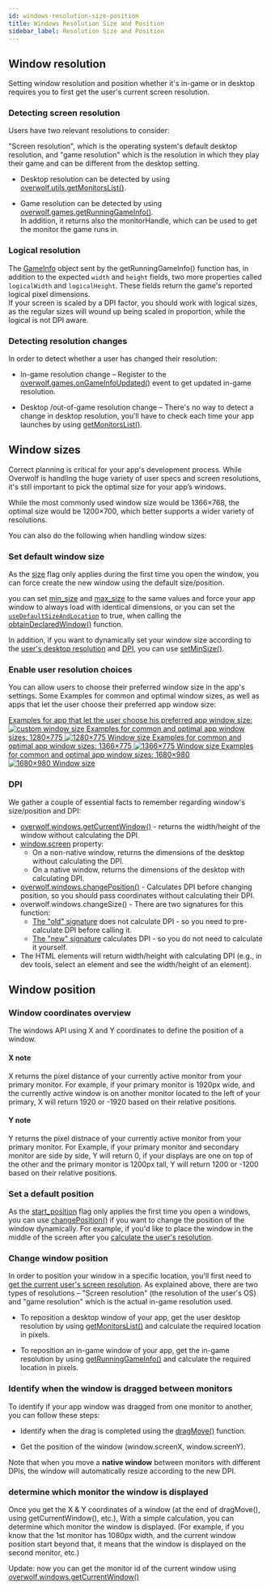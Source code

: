 ```yaml
---
id: windows-resolution-size-position
title: Windows Resolution Size and Position
sidebar_label: Resolution Size and Position
---
```


## Window resolution

Setting window resolution and position whether it's in-game or in desktop requires you to first get the user's current screen resolution. 

### Detecting screen resolution

Users have two relevant resolutions to consider:  

"Screen resolution", which is the operating system's default desktop resolution, and "game resolution" which is the resolution in which they play their game and can be different from the desktop setting.

* Desktop resolution can be detected by using [overwolf.utils.getMonitorsList()](../api/overwolf-utils#getmonitorslistcallback).

* Game resolution can be detected by using [overwolf.games.getRunningGameInfo()](../api/overwolf-games#getrunninggameinfocallback).  
In addition, it returns also the monitorHandle, which can be used to get the monitor the game runs in.

### Logical resolution

The [GameInfo](../api/overwolf-games#gameinfo-object) object sent by the getRunningGameInfo() function has, in addition to the expected `width` and `height` fields, two more properties called `logicalWidth` and `logicalHeight`. These fields return the game's reported logical pixel dimensions.  
If your screen is scaled by a DPI factor, you should work with logical sizes, as the regular sizes will wound up being scaled in proportion, while the logical is not DPI aware.

### Detecting resolution changes

In order to detect whether a user has changed their resolution:

* In-game resolution change – Register to the [overwolf.games.onGameInfoUpdated()](../api/overwolf-games#ongameinfoupdated) event to get updated in-game resolution.

* Desktop /out-of-game resolution change – There's no way to detect a change in desktop resolution, you’ll have to check each time your app launches by using [getMonitorsList()](../api/overwolf-utils#getmonitorslistcallback).

## Window sizes

Correct planning is critical for your app's development process. While Overwolf is handling the huge variety of user specs and screen resolutions, it's still important to pick the optimal size for your app’s windows.  

While the most commonly used window size would be 1366×768, the optimal size would be 1200×700, which better supports a wider variety of resolutions.

You can also do the following when handling window sizes:

### Set default window size

As the [size](../api/manifest-json#windows-size) flag only applies during the first time you open the window, you can force create the new window using the default size/position. 

you can set [min_size](../api/manifest-json#windows-min_size) and [max_size](../api/manifest-json#windows-max_size) to the same values and force your app window to always load with identical dimensions, or you can set the [`useDefaultSizeAndLocation`](../api/overwolf-windows#obtaindeclaredwindowwindowname-usedefaultsizeandlocation-callback) to true, when calling the [obtainDeclaredWindow()](../api/overwolf-windows#obtaindeclaredwindowwindowname-usedefaultsizeandlocation-callback) function.

In addition, if you want to dynamically set your window size according to the [user's desktop resolution](#detecting-screen-resolution) and [DPI](https://developer.mozilla.org/en-US/docs/Web/API/Window/devicePixelRatio), you can use [setMinSize()](../api/overwolf-windows#setminsizewindowid-width-height-callback).

### Enable user resolution choices

You can allow users to choose their preferred window size in the app's settings. Some Examples for common and optimal window sizes, as well as apps that let the user choose their preferred app window size:

<div class="box">
<a data-fancybox="gallery" data-caption="custom window size" href="../assets/size-example-user-custom.jpg">
    Examples for app that let the user choose his preferred app window size:
    <span class="thumb">
      <img src="../assets/size-example-user-custom.jpg" alt="custom window size">
    </span>
  </a>
  <a data-fancybox="gallery" data-caption="1280×775 Window size" href="../assets/size-example-screen-1.jpg">
    Examples for common and optimal app window sizes: 1280×775
    <span class="thumb">
      <img src="../assets/size-example-screen-1.jpg" alt="1280×775 Window size">
    </span>
  </a>
  <a data-fancybox="gallery" data-caption="1366×775 Window size" href="../assets/size-example-screen-2.jpg">
    Examples for common and optimal app window sizes: 1366×775
    <span class="thumb">
      <img src="../assets/size-example-screen-2.jpg" alt="1366×775 Window size">
    </span>
  </a>
  <a data-fancybox="gallery" data-caption="1680×980 Window size" href="../assets/size-example-screen-3.jpg">
    Examples for common and optimal app window sizes: 1680×980
    <span class="thumb">
      <img src="../assets/size-example-screen-3.jpg" alt="1680×980 Window size">
    </span>
  </a>
</div>

### DPI

We gather a couple of essential facts to remember regarding window's size/position and DPI:

* [overwolf.windows.getCurrentWindow()](../api/overwolf-windows#getcurrentwindowcallback) - returns the width/height of the window without calculating the DPI.
* [window.screen](https://developer.mozilla.org/en-US/docs/Web/API/Window/screen) property:
  * On a non-native window, returns the dimensions of the desktop without calculating the DPI.
  * On a native window, returns the dimensions of the desktop with calculating DPI.
* [overwolf.windows.changePosition()](../api/overwolf-windows#changepositionwindowid-left-top-callback) - Calculates DPI before changing position, so you should pass coordinates without calculating their DPI.
* overwolf.windows.changeSize() - There are two signatures for this function: 
  * [The "old" signature](../api/overwolf-windows#changesizewindowid-width-height-callback) does not calculate DPI - so you need to pre-calculate DPI before calling it. 
  * [The "new" signature](../api/overwolf-windows#changesizechangesizeparams-callback) calculates DPI - so you do not need to calculate it yourself.
* The HTML elements will return width/height with calculating DPI (e.g., in dev tools, select an element and see the width/height of an element).

## Window position

### Window coordinates overview

The windows API using X and Y coordinates to define the position of a window.  

#### X note
X returns the pixel distance of your currently active monitor from your primary monitor.
For example, if your primary monitor is 1920px wide, and the currently active window is on another monitor located to the left of your primary, X will return 1920 or -1920 based on their relative positions.

#### Y note
Y returns the pixel distnace of your currently active monitor from your primary monitor.
For Example, if your primary monitor and secondary monitor are side by side, Y will return 0, if your displays are one on top of the other and the primary monitor is 1200px tall, Y will return 1200 or -1200 based on their relative positions.

### Set a default position

As the [start_position](../api/manifest-json#windows-start_position) flag only applies the first time you open a windows, you can use [changePosition()](../api/overwolf-windows#changepositionwindowid-left-top-callback) if you want to change the position of the window dynamically. For example, if you'd like to place the window in the middle of the screen after you [calculate the user's resolution](#detecting-screen-resolution).

### Change window position

In order to position your window in a specific location, you'll first need to [get the current user's screen resolution](#detect-the-resolution). As explained above, there are two types of resolutions – "Screen resolution" (the resolution of the user's OS) and "game resolution" which is the actual in-game resolution used.

* To reposition a desktop window of your app, get the user desktop resolution by using [getMonitorsList()](../api/overwolf-utils#getmonitorslistcallback) and calculate the required location in pixels.

* To reposition an in-game window of your app, get the in-game resolution by using [getRunningGameInfo()](../api/overwolf-games#getrunninggameinfocallback) and calculate the required location in pixels.

### Identify when the window is dragged between monitors

To identify if your app window was dragged from one monitor to another, you can follow these steps:

* Identify when the drag is completed using the [dragMove()](../api/overwolf-windows#dragmovewindowid-callback) function.

* Get the position of the window (window.screenX, window.screenY).

Note that when you move a **native window** between monitors with different DPIs, the window will automatically resize according to the new DPI.

### determine which monitor the window is displayed

Once you get the X & Y coordinates of a window (at the end of dragMove(), using getCurrentWindow(), etc.), With a simple calculation, you can determine which monitor the window is displayed. (For example, if you know that the 1st monitor has 1080px width, and the current window position start beyond that, it means that the window is displayed on the second monitor, etc.)

Update: now you can get the monitor id of the current window using [overwolf.windows.getCurrentWindow()](../api/overwolf-windows#getcurrentwindowcallback)
